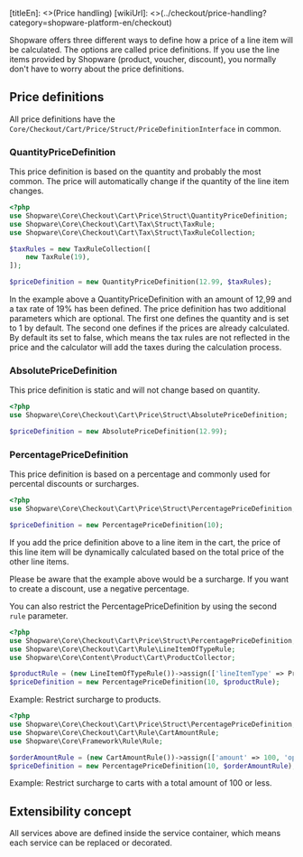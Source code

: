 [titleEn]: <>(Price handling)
[wikiUrl]: <>(../checkout/price-handling?category=shopware-platform-en/checkout)

Shopware offers three different ways to define how a price of a line item will be calculated. 
The options are called price definitions. If you use the line items provided 
by Shopware (product, voucher, discount), you normally don't have to worry about the price definitions.


## Price definitions
All price definitions have the `Core/Checkout/Cart/Price/Struct/PriceDefinitionInterface` in common.


### QuantityPriceDefinition

This price definition is based on the quantity and probably the most common. The price will automatically change
if the quantity of the line item changes.

```php
<?php
use Shopware\Core\Checkout\Cart\Price\Struct\QuantityPriceDefinition;
use Shopware\Core\Checkout\Cart\Tax\Struct\TaxRule;
use Shopware\Core\Checkout\Cart\Tax\Struct\TaxRuleCollection;

$taxRules = new TaxRuleCollection([
    new TaxRule(19),
]);

$priceDefinition = new QuantityPriceDefinition(12.99, $taxRules);
```

In the example above a QuantityPriceDefinition with an amount of 12,99 and a tax rate of 19% 
has been defined.
The price definition has two additional parameters which are optional. 
The first one defines the quantity and is set to 1 by default. 
The second one defines if the prices are already calculated. 
By default its set to false, which means the tax rules are not reflected in the price and 
the calculator will add the taxes during the calculation process.


### AbsolutePriceDefinition

This price definition is static and will not change based on quantity.

```php
<?php
use Shopware\Core\Checkout\Cart\Price\Struct\AbsolutePriceDefinition;

$priceDefinition = new AbsolutePriceDefinition(12.99);
```

### PercentagePriceDefinition

This price definition is based on a percentage and commonly used for percental discounts or surcharges.

```php
<?php
use Shopware\Core\Checkout\Cart\Price\Struct\PercentagePriceDefinition;

$priceDefinition = new PercentagePriceDefinition(10);
```

If you add the price definition above to a line item in the cart, 
the price of this line item will be dynamically calculated based on the total price of the other line items.

Please be aware that the example above would be a surcharge. 
If you want to create a discount, use a negative percentage.

You can also restrict the PercentagePriceDefinition by using the second `rule` parameter.

```php
<?php
use Shopware\Core\Checkout\Cart\Price\Struct\PercentagePriceDefinition;
use Shopware\Core\Checkout\Cart\Rule\LineItemOfTypeRule;
use Shopware\Core\Content\Product\Cart\ProductCollector;

$productRule = (new LineItemOfTypeRule())->assign(['lineItemType' => ProductCollector::LINE_ITEM_TYPE]);
$priceDefinition = new PercentagePriceDefinition(10, $productRule);
```
Example: Restrict surcharge to products.

```php
<?php
use Shopware\Core\Checkout\Cart\Price\Struct\PercentagePriceDefinition;
use Shopware\Core\Checkout\Cart\Rule\CartAmountRule;
use Shopware\Core\Framework\Rule\Rule;

$orderAmountRule = (new CartAmountRule())->assign(['amount' => 100, 'operator' => Rule::OPERATOR_LTE]);
$priceDefinition = new PercentagePriceDefinition(10, $orderAmountRule);
```
Example: Restrict surcharge to carts with a total amount of 100 or less.

## Extensibility concept
All services above are defined inside the service container, which means each service can be replaced or decorated. 

